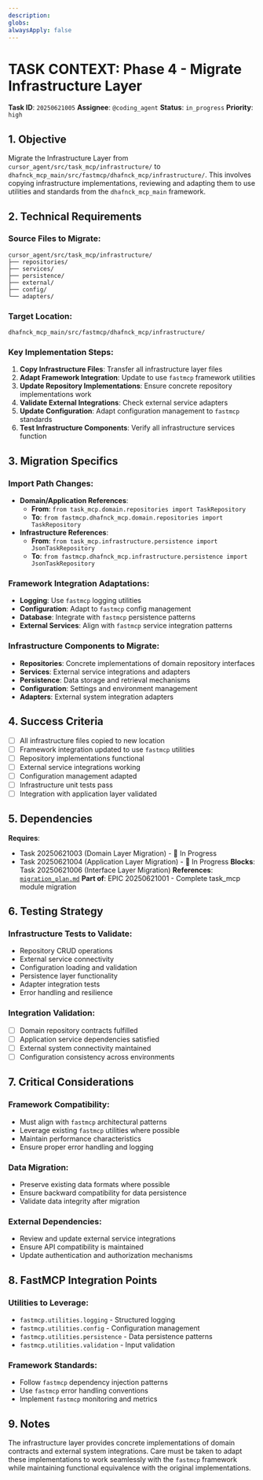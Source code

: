 ```yaml
---
description:
globs:
alwaysApply: false
---
```

# TASK CONTEXT: Phase 4 - Migrate Infrastructure Layer

**Task ID**: `20250621005`
**Assignee**: `@coding_agent`
**Status**: `in_progress`
**Priority**: `high`

## 1. Objective

Migrate the Infrastructure Layer from `cursor_agent/src/task_mcp/infrastructure/` to `dhafnck_mcp_main/src/fastmcp/dhafnck_mcp/infrastructure/`. This involves copying infrastructure implementations, reviewing and adapting them to use utilities and standards from the `dhafnck_mcp_main` framework.

## 2. Technical Requirements

### Source Files to Migrate:
```
cursor_agent/src/task_mcp/infrastructure/
├── repositories/
├── services/
├── persistence/
├── external/
├── config/
└── adapters/
```

### Target Location:
```
dhafnck_mcp_main/src/fastmcp/dhafnck_mcp/infrastructure/
```

### Key Implementation Steps:
1. **Copy Infrastructure Files**: Transfer all infrastructure layer files
2. **Adapt Framework Integration**: Update to use `fastmcp` framework utilities
3. **Update Repository Implementations**: Ensure concrete repository implementations work
4. **Validate External Integrations**: Check external service adapters
5. **Update Configuration**: Adapt configuration management to `fastmcp` standards
6. **Test Infrastructure Components**: Verify all infrastructure services function

## 3. Migration Specifics

### Import Path Changes:
- **Domain/Application References**: 
  - **From**: `from task_mcp.domain.repositories import TaskRepository`
  - **To**: `from fastmcp.dhafnck_mcp.domain.repositories import TaskRepository`
- **Infrastructure References**:
  - **From**: `from task_mcp.infrastructure.persistence import JsonTaskRepository`
  - **To**: `from fastmcp.dhafnck_mcp.infrastructure.persistence import JsonTaskRepository`

### Framework Integration Adaptations:
- **Logging**: Use `fastmcp` logging utilities
- **Configuration**: Adapt to `fastmcp` config management
- **Database**: Integrate with `fastmcp` persistence patterns
- **External Services**: Align with `fastmcp` service integration patterns

### Infrastructure Components to Migrate:
- **Repositories**: Concrete implementations of domain repository interfaces
- **Services**: External service integrations and adapters
- **Persistence**: Data storage and retrieval mechanisms
- **Configuration**: Settings and environment management
- **Adapters**: External system integration adapters

## 4. Success Criteria

- [ ] All infrastructure files copied to new location
- [ ] Framework integration updated to use `fastmcp` utilities
- [ ] Repository implementations functional
- [ ] External service integrations working
- [ ] Configuration management adapted
- [ ] Infrastructure unit tests pass
- [ ] Integration with application layer validated

## 5. Dependencies

**Requires**: 
- Task 20250621003 (Domain Layer Migration) - 🔄 In Progress
- Task 20250621004 (Application Layer Migration) - 🔄 In Progress
**Blocks**: Task 20250621006 (Interface Layer Migration)
**References**: [`migration_plan.md`](mdc:../../migration_plan.md)
**Part of**: EPIC 20250621001 - Complete task_mcp module migration

## 6. Testing Strategy

### Infrastructure Tests to Validate:
- Repository CRUD operations
- External service connectivity
- Configuration loading and validation
- Persistence layer functionality
- Adapter integration tests
- Error handling and resilience

### Integration Validation:
- [ ] Domain repository contracts fulfilled
- [ ] Application service dependencies satisfied
- [ ] External system connectivity maintained
- [ ] Configuration consistency across environments

## 7. Critical Considerations

### Framework Compatibility:
- Must align with `fastmcp` architectural patterns
- Leverage existing `fastmcp` utilities where possible
- Maintain performance characteristics
- Ensure proper error handling and logging

### Data Migration:
- Preserve existing data formats where possible
- Ensure backward compatibility for data persistence
- Validate data integrity after migration

### External Dependencies:
- Review and update external service integrations
- Ensure API compatibility is maintained
- Update authentication and authorization mechanisms

## 8. FastMCP Integration Points

### Utilities to Leverage:
- `fastmcp.utilities.logging` - Structured logging
- `fastmcp.utilities.config` - Configuration management
- `fastmcp.utilities.persistence` - Data persistence patterns
- `fastmcp.utilities.validation` - Input validation

### Framework Standards:
- Follow `fastmcp` dependency injection patterns
- Use `fastmcp` error handling conventions
- Implement `fastmcp` monitoring and metrics

## 9. Notes

The infrastructure layer provides concrete implementations of domain contracts and external system integrations. Care must be taken to adapt these implementations to work seamlessly with the `fastmcp` framework while maintaining functional equivalence with the original implementations.
